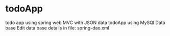 # todoApp
todo app using spring web MVC with JSON data
todoApp using MySQl Data base
Edit data base details in file: spring-dao.xml
